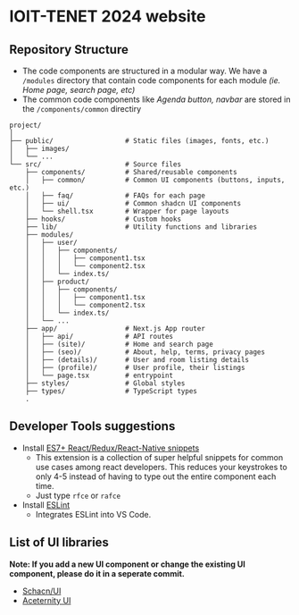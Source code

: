 # IOIT-TENET 2024 website

## Repository Structure

- The code components are structured in a modular way. We have a `/modules` directory that contain code components for each module _(ie. Home page, search page, etc)_
- The common code components like _Agenda button, navbar_ are stored in the `/components/common` directiry

```
project/
│
├── public/                  # Static files (images, fonts, etc.)
│   ├── images/
│   └── ...
└── src/                     # Source files
    ├── components/          # Shared/reusable components
    │   ├── common/          # Common UI components (buttons, inputs, etc.)
    │   ├── faq/             # FAQs for each page
    │   ├── ui/              # Common shadcn UI components
    │   └── shell.tsx        # Wrapper for page layouts
    ├── hooks/               # Custom hooks
    ├── lib/                 # Utility functions and libraries
    ├── modules/
    │   ├── user/
    │   │   ├── components/
    │   │   │   ├── component1.tsx
    │   │   │   └── component2.tsx
    │   │   └── index.ts/
    │   ├── product/
    │   │   ├── components/
    │   │   │   ├── component1.tsx
    │   │   │   └── component2.tsx
    │   │   └── index.ts/
    │   └── ...
    ├── app/                 # Next.js App router
    │   ├── api/             # API routes
    │   ├── (site)/          # Home and search page
    │   ├── (seo)/           # About, help, terms, privacy pages
    │   ├── (details)/       # User and room listing details
    │   ├── (profile)/       # User profile, their listings
    │   └── page.tsx         # entrypoint
    ├── styles/              # Global styles
    ├── types/               # TypeScript types
    .
```

## Developer Tools suggestions

- Install [ES7+ React/Redux/React-Native snippets](https://marketplace.visualstudio.com/items?itemName=dsznajder.es7-react-js-snippets)
  - This extension is a collection of super helpful snippets for common use cases among react developers. This reduces your keystrokes to only 4-5 instead of having to type out the entire component each time.
  - Just type `rfce` or `rafce`
- Install [ESLint](https://marketplace.visualstudio.com/items?itemName=dbaeumer.vscode-eslint)
  - Integrates ESLint into VS Code.

## List of UI libraries

**Note: If you add a new UI component or change the existing UI component, please do it in a seperate commit.**

- [Schacn/UI](https://ui.shadcn.com/)
- [Aceternity UI](https://ui.aceternity.com/)
